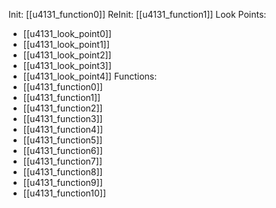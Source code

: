 Init: [[u4131_function0]]
ReInit: [[u4131_function1]]
Look Points:
- [[u4131_look_point0]]
- [[u4131_look_point1]]
- [[u4131_look_point2]]
- [[u4131_look_point3]]
- [[u4131_look_point4]]
Functions:
- [[u4131_function0]]
- [[u4131_function1]]
- [[u4131_function2]]
- [[u4131_function3]]
- [[u4131_function4]]
- [[u4131_function5]]
- [[u4131_function6]]
- [[u4131_function7]]
- [[u4131_function8]]
- [[u4131_function9]]
- [[u4131_function10]]
